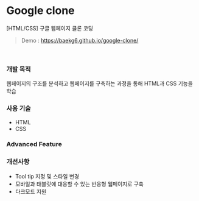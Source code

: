 # Google clone
[HTML/CSS] 구글 웹페이지 클론 코딩

> Demo : https://baekg6.github.io/google-clone/

<br/>

### 개발 목적
웹페이지의 구조를 분석하고 웹페이지를 구축하는 과정을 통해 HTML과 CSS 기능을 학습

### 사용 기술
- HTML
- CSS

### Advanced Feature


### 개선사항
- Tool tip 지정 및 스타일 변경
- 모바일과 태블릿에 대응할 수 있는 반응형 웹페이지로 구축
- 다크모드 지원
